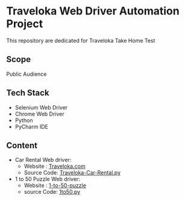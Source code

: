 # Traveloka Web Driver Automation Project

This repository are dedicated for Traveloka Take Home Test 

## Scope

Public Audience

## Tech Stack

- Selenium Web Driver
- Chrome Web Driver
- Python
- PyCharm IDE

## Content

- Car Rental Web driver: 
  - Website : [Traveloka.com](https://www.traveloka.com)
  - Source Code: [Traveloka-Car-Rental.py](https://github.com/fahmiwazu/Traveloka-Web-Driver-Automation/blob/master/Traveloka%20Take%20Home%20Test/Traveloka-Car-Rental.py)
- 1 to 50 Puzzle Web driver:
  - Website : [1-to-50-puzzle](https://zzzscore.com/1to50/en/)
  - source Code: [1to50.py](https://github.com/fahmiwazu/Traveloka-Web-Driver-Automation/blob/master/Traveloka%20Take%20Home%20Test/1to50.py)

